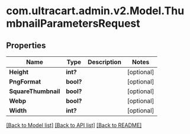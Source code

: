 # com.ultracart.admin.v2.Model.ThumbnailParametersRequest
## Properties

Name | Type | Description | Notes
------------ | ------------- | ------------- | -------------
**Height** | **int?** |  | [optional] 
**PngFormat** | **bool?** |  | [optional] 
**SquareThumbnail** | **bool?** |  | [optional] 
**Webp** | **bool?** |  | [optional] 
**Width** | **int?** |  | [optional] 


[[Back to Model list]](../README.md#documentation-for-models) [[Back to API list]](../README.md#documentation-for-api-endpoints) [[Back to README]](../README.md)

